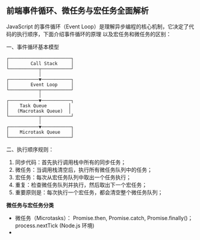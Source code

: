 ## 前端事件循环、微任务与宏任务全面解析

JavaScript 的事件循环（Event Loop）是理解异步编程的核心机制，它决定了代码的执行顺序，下面介绍事件循环的原理 以及宏任务和微任务的区别：

一、事件循环基本模型
```
┌───────────────────────┐
│        Call Stack     │
└───────────┬───────────┘
            │
┌───────────▼───────────┐
│        Event Loop     │
└───────────┬───────────┘
            │
┌───────────▼───────────┐
│    Task Queue        │
│   (Macrotask Queue)  │
└───────────┬───────────┘
            │
┌───────────▼───────────┐
│    Microtask Queue    │
└───────────────────────┘
```
二、执行顺序规则：
1. 同步代码：首先执行调用栈中所有的同步任务；
2. 微任务：当调用栈清空后，执行所有微任务队列中的任务；
3. 宏任务：每次从宏任务队列中取出一个任务执行；
4. 重复：检查微任务队列并执行，然后取出下一个宏任务；
5. 重要原则是：每次执行一个宏任务，都会清空整个微任务队列；

**微任务与宏任务分类**
- 微任务（Microtasks）： Promise.then, Promise.catch, Promise.finally()；process.nextTick (Node.js 环境)
- 
